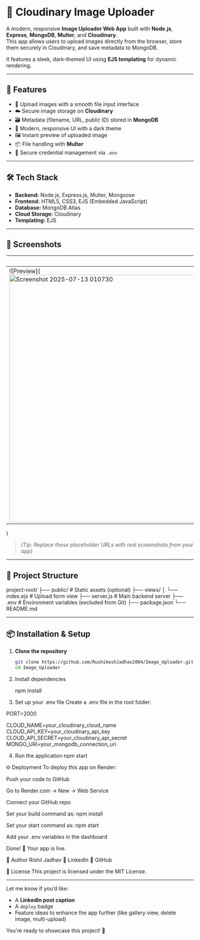 # 🌆 Cloudinary Image Uploader

A modern, responsive **Image Uploader Web App** built with **Node.js**, **Express**, **MongoDB**, **Multer**, and **Cloudinary**.  
This app allows users to upload images directly from the browser, store them securely in Cloudinary, and save metadata to MongoDB.

It features a sleek, dark-themed UI using **EJS templating** for dynamic rendering.

---

## 🚀 Features

- 📁 Upload images with a smooth file input interface
- ☁️ Secure image storage on **Cloudinary**
- 🗃 Metadata (filename, URL, public ID) stored in **MongoDB**
- 🎨 Modern, responsive UI with a dark theme
- 🖼 Instant preview of uploaded image
- 📦 File handling with **Multer**
- 🔐 Secure credential management via `.env`

---

## 🛠 Tech Stack

- **Backend:** Node.js, Express.js, Multer, Mongoose  
- **Frontend:** HTML5, CSS3, EJS (Embedded JavaScript)  
- **Database:** MongoDB Atlas  
- **Cloud Storage:** Cloudinary  
- **Templating:** EJS

---

## 📸 Screenshots

| Preview | 
|-------------|
| ![Preview](<img width="1365" height="665" alt="Screenshot 2025-07-13 010730" src="https://github.com/user-attachments/assets/858a5ab0-4b5a-4bd3-bc36-515617dee8cd" />
) 

> *(Tip: Replace these placeholder URLs with real screenshots from your app)*

---

## 📂 Project Structure

project-root/
├── public/ # Static assets (optional)
├── views/
│ └── index.ejs # Upload form view
├── server.js # Main backend server
├── .env # Environment variables (excluded from Git)
├── package.json
└── README.md


---

## 📦 Installation & Setup

1. **Clone the repository**
   ```bash
   git clone https://github.com/RushikeshJadhav2004/Image_Uploader.git
   cd Image_Uploader

2.  Install dependencies

     npm install

3.  Set up your .env file
       Create a .env file in the root folder:

   PORT=2000
   
  CLOUD_NAME=your_cloudinary_cloud_name
  CLOUD_API_KEY=your_cloudinary_api_key
  CLOUD_API_SECRET=your_cloudinary_api_secret
  MONGO_URI=your_mongodb_connection_uri

4.  Run the application
      npm start


🌐 Deployment
To deploy this app on Render:

Push your code to GitHub

Go to Render.com → New → Web Service

Connect your GitHub repo

Set your build command as: npm install

Set your start command as: npm start

Add your .env variables in the dashboard

Done! 🎉 Your app is live.


👤 Author
Rishii Jadhav
🔗 LinkedIn
🔗 GitHub


📝 License
This project is licensed under the MIT License.



---

Let me know if you’d like:
- A **LinkedIn post caption**
- A `deploy` badge
- Feature ideas to enhance the app further (like gallery view, delete image, multi-upload)

You're ready to showcase this project! 🚀
    

    
